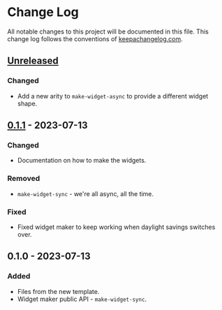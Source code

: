 # Change Log
All notable changes to this project will be documented in this file. This change log follows the conventions of [keepachangelog.com](http://keepachangelog.com/).

## [Unreleased]
### Changed
- Add a new arity to `make-widget-async` to provide a different widget shape.

## [0.1.1] - 2023-07-13
### Changed
- Documentation on how to make the widgets.

### Removed
- `make-widget-sync` - we're all async, all the time.

### Fixed
- Fixed widget maker to keep working when daylight savings switches over.

## 0.1.0 - 2023-07-13
### Added
- Files from the new template.
- Widget maker public API - `make-widget-sync`.

[Unreleased]: https://sourcehost.site/your-name/color-ral/compare/0.1.1...HEAD
[0.1.1]: https://sourcehost.site/your-name/color-ral/compare/0.1.0...0.1.1
